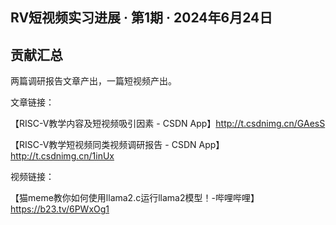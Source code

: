 ## RV短视频实习进展 · 第1期 · 2024年6月24日

## 贡献汇总

两篇调研报告文章产出，一篇短视频产出。

文章链接：

【RISC-V教学内容及短视频吸引因素 - CSDN App】http://t.csdnimg.cn/GAesS

【RISC-V教学短视频同类视频调研报告 - CSDN App】http://t.csdnimg.cn/1inUx

视频链接：

【猫meme教你如何使用llama2.c运行llama2模型！-哔哩哔哩】 https://b23.tv/6PWxOg1
